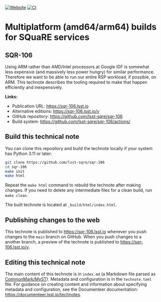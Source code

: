 [![Website](https://img.shields.io/badge/sqr--106-lsst.io-brightgreen.svg)](https://sqr-106.lsst.io)
[![CI](https://github.com/lsst-sqre/sqr-106/actions/workflows/ci.yaml/badge.svg)](https://github.com/lsst-sqre/sqr-106/actions/workflows/ci.yaml)

# Multiplatform (amd64/arm64) builds for SQuaRE services

## SQR-106

Using ARM rather than AMD/Intel processors at Google IDF is somewhat less expensive (and massively less power hungry) for similar performance.  Therefore we want to be able to run our entire RSP workload, if possible, on ARM.  This technote describes the tooling required to make that happen efficiently and inexpensively.

**Links:**

- Publication URL: https://sqr-106.lsst.io
- Alternative editions: https://sqr-106.lsst.io/v
- GitHub repository: https://github.com/lsst-sqre/sqr-106
- Build system: https://github.com/lsst-sqre/sqr-106/actions/


## Build this technical note

You can clone this repository and build the technote locally if your system has Python 3.11 or later:

```sh
git clone https://github.com/lsst-sqre/sqr-106
cd sqr-106
make init
make html
```

Repeat the `make html` command to rebuild the technote after making changes.
If you need to delete any intermediate files for a clean build, run `make clean`.

The built technote is located at `_build/html/index.html`.

## Publishing changes to the web

This technote is published to https://sqr-106.lsst.io whenever you push changes to the `main` branch on GitHub.
When you push changes to a another branch, a preview of the technote is published to https://sqr-106.lsst.io/v.

## Editing this technical note

The main content of this technote is in `index.md` (a Markdown file parsed as [CommonMark/MyST](https://myst-parser.readthedocs.io/en/latest/index.html)).
Metadata and configuration is in the `technote.toml` file.
For guidance on creating content and information about specifying metadata and configuration, see the Documenteer documentation: https://documenteer.lsst.io/technotes.
